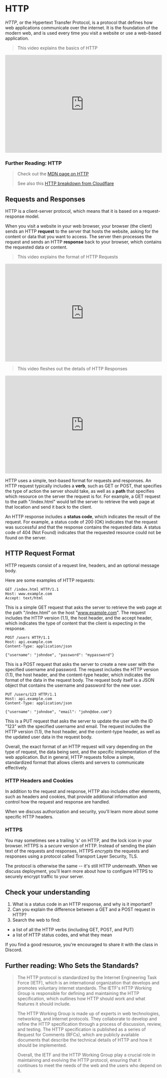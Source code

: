 # HTTP

_HTTP_, or the Hypertext Transfer Protocol, is a protocol that defines how web applications communicate over the internet. It is the foundation of the modern web, and is used every time you visit a website or use a web-based application.

> This video explains the basics of HTTP

<div style="position: relative; padding-bottom: 62.5%; height: 0;"><iframe src="https://www.youtube.com/embed/8QjYUp3w5U0" frameborder="0" webkitallowfullscreen mozallowfullscreen allowfullscreen style="position: absolute; top: 0; left: 0; width: 100%; height: 100%;"></iframe></div>

### Further Reading: HTTP

> Check out the [MDN page on HTTP](https://developer.mozilla.org/en-US/docs/Web/HTTP)
>
> See also this [HTTP breakdown from Cloudflare](https://www.cloudflare.com/learning/ddos/glossary/hypertext-transfer-protocol-http/)

## Requests and Responses

HTTP is a client-server protocol, which means that it is based on a request-response model. 

When you visit a website in your web browser, your browser (the client) sends an HTTP **request** to the server that hosts the website, asking for the content or data that you want to access. The server then processes the request and sends an HTTP **response** back to your browser, which contains the requested data or content.

> This video explains the format of HTTP Requests

<div style="position: relative; padding-bottom: 62.5%; height: 0;"><iframe src="https://www.youtube.com/embed/5X7wcZuO5mU" frameborder="0" webkitallowfullscreen mozallowfullscreen allowfullscreen style="position: absolute; top: 0; left: 0; width: 100%; height: 100%;"></iframe></div>

> This video fleshes out the details of HTTP Responses

<div style="position: relative; padding-bottom: 62.5%; height: 0;"><iframe src="https://www.youtube.com/embed/I4kUB17pTno" frameborder="0" webkitallowfullscreen mozallowfullscreen allowfullscreen style="position: absolute; top: 0; left: 0; width: 100%; height: 100%;"></iframe></div>

HTTP uses a simple, text-based format for requests and responses. An HTTP request typically includes a **verb**, such as GET or POST, that specifies the type of action the server should take, as well as a **path** that specifies which resource on the server the request is for. For example, a GET request to the path "/index.html" would tell the server to retrieve the web page at that location and send it back to the client.

An HTTP response includes a **status code**, which indicates the result of the request. For example, a status code of 200 (OK) indicates that the request was successful and that the response contains the requested data. A status code of 404 (Not Found) indicates that the requested resource could not be found on the server.

## HTTP Request Format

HTTP requests consist of a request line, headers, and an optional message body. 

Here are some examples of HTTP requests:

```
GET /index.html HTTP/1.1
Host: www.example.com
Accept: text/html
```

This is a simple GET request that asks the server to retrieve the web page at the path "/index.html" on the host "www.example.com". The request includes the HTTP version (1.1), the host header, and the accept header, which indicates the type of content that the client is expecting in the response.

```
POST /users HTTP/1.1
Host: api.example.com
Content-Type: application/json

{"username": "johndoe", "password": "mypassword"}
````

This is a POST request that asks the server to create a new user with the specified username and password. The request includes the HTTP version (1.1), the host header, and the content-type header, which indicates the format of the data in the request body. The request body itself is a JSON object that contains the username and password for the new user.

```
PUT /users/123 HTTP/1.1
Host: api.example.com
Content-Type: application/json

{"username": "johndoe", "email": "john@doe.com"}
```

This is a PUT request that asks the server to update the user with the ID "123" with the specified username and email. The request includes the HTTP version (1.1), the host header, and the content-type header, as well as the updated user data in the request body.

Overall, the exact format of an HTTP request will vary depending on the type of request, the data being sent, and the specific implementation of the web application. But in general, HTTP requests follow a simple, standardized format that allows clients and servers to communicate effectively.

### HTTP Headers and Cookies

In addition to the request and response, HTTP also includes other elements, such as headers and cookies, that provide additional information and control how the request and response are handled.

When we discuss authorization and security, you'll learn more about some
specific HTTP headers.

### HTTPS

You may sometimes see a trailing 's' on HTTP, and the lock icon in your browser.
HTTPS is a _secure_ version of HTTP. Instead of sending the plain text of the
requests and responses, HTTPS _encrypts_ the requests and responses using a
protocol called Transport Layer Security, TLS.

The protocol is otherwise the same -- it's still HTTP underneath. When we
discuss deployment, you'll learn more about how to configure HTTPS to securely 
encrypt traffic to your server.

## Check your understanding

1. What is a status code in an HTTP response, and why is it important?
2. Can you explain the difference between a GET and a POST request in HTTP?
3. Search the web to find:
  - a list of all the HTTP verbs (including GET, POST, and PUT)
  - a list of HTTP status codes, and what they mean

If you find a good resource, you're encouraged to share it with the class in
Discord.

## Further reading: Who Sets the Standards?

> The HTTP protocol is standardized by the Internet Engineering Task Force (IETF), which is an international organization that develops and promotes voluntary internet standards. The IETF's HTTP Working Group is responsible for defining and maintaining the HTTP specification, which outlines how HTTP should work and what features it should include.
>
> The HTTP Working Group is made up of experts in web technologies, networking, and internet protocols. They collaborate to develop and refine the HTTP specification through a process of discussion, review, and testing. The HTTP specification is published as a series of Request for Comments (RFCs), which are publicly available documents that describe the technical details of HTTP and how it should be implemented.
>
> Overall, the IETF and the HTTP Working Group play a crucial role in maintaining and evolving the HTTP protocol, ensuring that it continues to meet the needs of the web and the users who depend on it.
